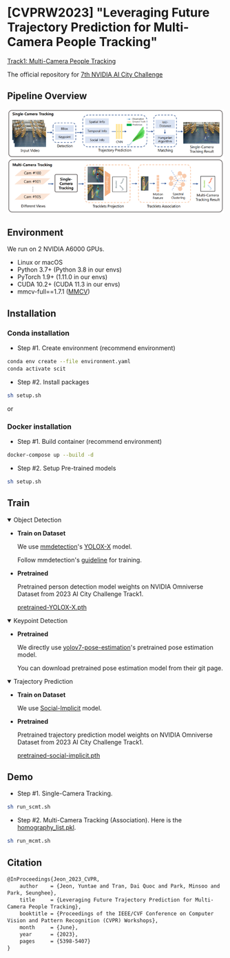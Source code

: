 # [CVPRW2023] "Leveraging Future Trajectory Prediction for Multi-Camera People Tracking"

[Track1: Multi-Camera People Tracking](https://www.aicitychallenge.org/2023-challenge-tracks/)

The official repository for [7th NVIDIA AI City Challenge](https://www.aicitychallenge.org/)

## Pipeline Overview

<p align="center"><img src="assets/overview.png"/></p>

## Environment

We run on 2 NVIDIA A6000 GPUs.

- Linux or macOS
- Python 3.7+  (Python 3.8 in our envs)
- PyTorch 1.9+ (1.11.0 in our envs)
- CUDA 10.2+ (CUDA 11.3 in our envs)
- mmcv-full==1.7.1 ([MMCV](https://mmcv.readthedocs.io/en/latest/#installation))

## Installation
### Conda installation
- Step #1. Create environment (recommend environment)
```bash 
conda env create --file environment.yaml
conda activate scit
```

- Step #2. Install packages
```bash 
sh setup.sh
```
or 

### Docker installation
- Step #1. Build container (recommend environment)
```bash
docker-compose up --build -d
```

- Step #2. Setup Pre-trained models
```bash
sh setup.sh
```


## Train

<details open>
<summary>Object Detection</summary>

- **Train on Dataset**

  We use [mmdetection](https://github.com/open-mmlab/mmdetection)'s [YOLOX-X](https://github.com/open-mmlab/mmdetection/tree/main/configs/yolox) model.
    
  Follow mmdetection's [guideline](https://mmdetection.readthedocs.io/en/latest/user_guides/index.html) for training.

- **Pretrained**

  Pretrained person detection model weights on NVIDIA Omniverse Dataset from 2023 AI City Challenge Track1.
    
  [pretrained-YOLOX-X.pth](https://drive.google.com/file/d/1nSjmGr904Kj4xHYLscc3n0YTDw9eOC_7/view?usp=share_link)
    
</details>


<details open>
<summary>Keypoint Detection</summary>

- **Pretrained**

  We directly use [yolov7-pose-estimation](https://github.com/RizwanMunawar/yolov7-pose-estimation)'s pretrained pose estimation model.
    
  You can download pretrained pose estimation model from their git page.
    
</details>


<details open>
<summary>Trajectory Prediction</summary>

- **Train on Dataset**

  We use [Social-Implicit](https://github.com/abduallahmohamed/Social-Implicit) model.

- **Pretrained**

  Pretrained trajectory prediction model weights on NVIDIA Omniverse Dataset from 2023 AI City Challenge Track1.
    
  [pretrained-social-implicit.pth](https://drive.google.com/file/d/18JdTYqspMjPQjex7Ncrt4J7DJ29iJKi0/view?usp=share_link)
    
</details>


## Demo

- Step #1. Single-Camera Tracking.

```bash 
sh run_scmt.sh
```

- Step #2. Multi-Camera Tracking (Association).
  Here is the [homography_list.pkl](https://drive.google.com/file/d/1WUrqysoEfde2mAU9G4gwE-HVGermune7/view?usp=sharing).

```bash 
sh run_mcmt.sh
```

## Citation
```
@InProceedings{Jeon_2023_CVPR,
    author    = {Jeon, Yuntae and Tran, Dai Quoc and Park, Minsoo and Park, Seunghee},
    title     = {Leveraging Future Trajectory Prediction for Multi-Camera People Tracking},
    booktitle = {Proceedings of the IEEE/CVF Conference on Computer Vision and Pattern Recognition (CVPR) Workshops},
    month     = {June},
    year      = {2023},
    pages     = {5398-5407}
}
```
